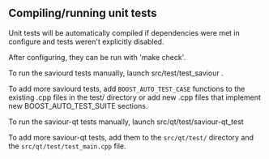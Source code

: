 Compiling/running unit tests
------------------------------------

Unit tests will be automatically compiled if dependencies were met in configure
and tests weren't explicitly disabled.

After configuring, they can be run with 'make check'.

To run the saviourd tests manually, launch src/test/test_saviour .

To add more saviourd tests, add `BOOST_AUTO_TEST_CASE` functions to the existing
.cpp files in the test/ directory or add new .cpp files that
implement new BOOST_AUTO_TEST_SUITE sections.

To run the saviour-qt tests manually, launch src/qt/test/saviour-qt_test

To add more saviour-qt tests, add them to the `src/qt/test/` directory and
the `src/qt/test/test_main.cpp` file.
